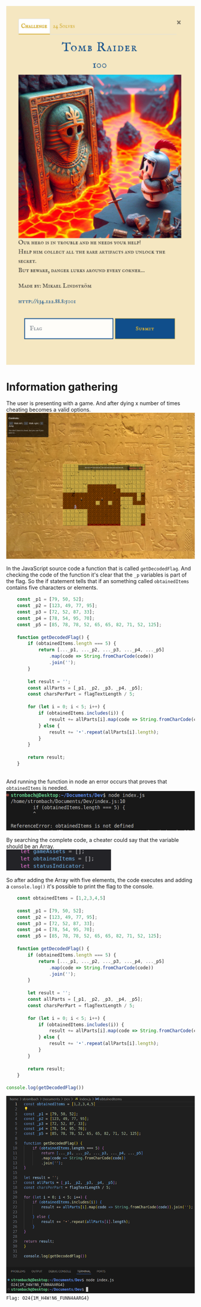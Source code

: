 ![](../img/TR.png)

# Information gathering
The user is presenting with a game. And after dying x number of times cheating becomes a valid options.  
![](../img/TR_Game.png)


In the JavaScript source code a function that is called ```getDecodedFlag```. And checking the code of the function it's clear that the ```_p``` variables is part of the flag. So the if statement tells that if an something called ```obtainedItems``` contains five characters or elements.
```javascript
    const _p1 = [79, 50, 52];
    const _p2 = [123, 49, 77, 95];
    const _p3 = [72, 52, 87, 33];
    const _p4 = [78, 54, 95, 70];
    const _p5 = [85, 78, 78, 52, 65, 65, 82, 71, 52, 125];
    
    function getDecodedFlag() {
        if (obtainedItems.length === 5) {
            return [..._p1, ..._p2, ..._p3, ..._p4, ..._p5]
                .map(code => String.fromCharCode(code))
                .join('');
        }
        
        let result = '';
        const allParts = [_p1, _p2, _p3, _p4, _p5];
        const charsPerPart = flagTextLength / 5;
        
        for (let i = 0; i < 5; i++) {
            if (obtainedItems.includes(i)) {
                result += allParts[i].map(code => String.fromCharCode(code)).join('');
            } else {
                result += '•'.repeat(allParts[i].length);
            }
        }
        
        return result;
    }
    
```


And running the function in node an error occurs that proves that ```obtainedItems``` is needed.  
![](../img/TR_error.png)

By searching the complete code, a cheater could say that the variable should be an Array.   
![](../img/TR_found_array.png)


So after adding the Array with five elements, the code executes and adding a ```console.log()``` it's possible to print the flag to the console.


```javascript
	const obtainedItems = [1,2,3,4,5]

	const _p1 = [79, 50, 52];
    const _p2 = [123, 49, 77, 95];
    const _p3 = [72, 52, 87, 33];
    const _p4 = [78, 54, 95, 70];
    const _p5 = [85, 78, 78, 52, 65, 65, 82, 71, 52, 125];
    
    function getDecodedFlag() {
        if (obtainedItems.length === 5) {
            return [..._p1, ..._p2, ..._p3, ..._p4, ..._p5]
                .map(code => String.fromCharCode(code))
                .join('');
        }
        
        let result = '';
        const allParts = [_p1, _p2, _p3, _p4, _p5];
        const charsPerPart = flagTextLength / 5;
        
        for (let i = 0; i < 5; i++) {
            if (obtainedItems.includes(i)) {
                result += allParts[i].map(code => String.fromCharCode(code)).join('');
            } else {
                result += '•'.repeat(allParts[i].length);
            }
        }
        
        return result;
    }
    
console.log(getDecodedFlag())
```

![](../img/TR_Solved.png)
```Flag: O24{1M_H4W!N6_FUNN4AARG4}```